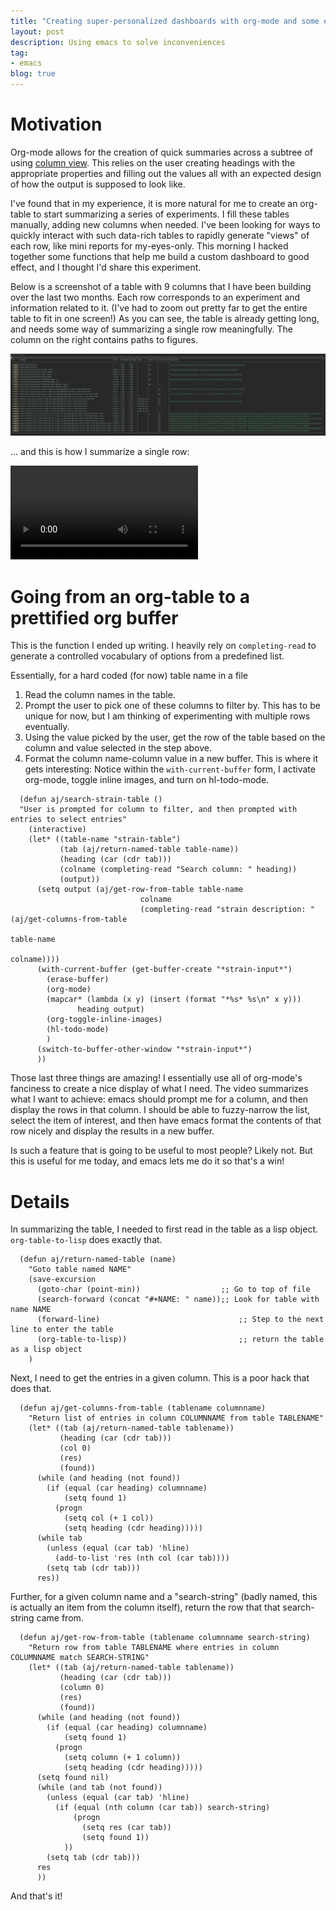 ```yaml
---
title: "Creating super-personalized dashboards with org-mode and some elisp"
layout: post
description: Using emacs to solve inconveniences
tag:
- emacs
blog: true
---
```

# Motivation
Org-mode allows for the creation of quick summaries across a subtree of using [column view](https://orgmode.org/manual/Column-View.html). This relies on the user creating headings with the appropriate properties and filling out the values all with an expected design of how the output is supposed to look like. 

I've found that in my experience, it is more natural for me to create an org-table to start summarizing a series of experiments. I fill these tables manually, adding new columns when needed. I've been looking for ways to quickly interact with such data-rich tables to rapidly generate "views" of each row, like mini reports for my-eyes-only. This morning I hacked together some functions that help me build a custom dashboard to good effect, and I thought I'd share this experiment.

Below is a screenshot of a table with 9 columns that I have been building over the last two months. Each row corresponds to an experiment and information related to it. (I've had to zoom out pretty far to get the entire table to fit in one screen!) As you can see, the table is already getting long, and needs some way of summarizing a single row meaningfully. The column on the right contains paths to figures.

![img](/assets/images/2020-12-31-org-table.png)

... and this is how I summarize a single row:


<video controls >
<source src="/assets/videos/2020-12-31-custom-org-table-demo.mp4" type="video/mp4">
</video>

# Going from an org-table to a prettified org buffer

This is the function I ended up writing. I heavily rely on `completing-read` to generate a controlled vocabulary of options from a predefined list. 

Essentially, for a hard coded (for now) table name in a file
1. Read the column names in the table. 
2. Prompt the user to pick one of these columns to filter by. This has to be unique for now, but I am thinking of experimenting with multiple rows eventually.
3. Using the value picked by the user, get the row of the table based on the column and value selected in the step above.
4. Format the column name-column value in a new buffer. This is where it gets interesting: Notice within the `with-current-buffer` form, I activate org-mode, toggle inline images, and turn on hl-todo-mode.

``` emacs-lisp
  (defun aj/search-strain-table ()
  "User is prompted for column to filter, and then prompted with entries to select entries"
    (interactive)
    (let* ((table-name "strain-table")
           (tab (aj/return-named-table table-name))
           (heading (car (cdr tab)))
           (colname (completing-read "Search column: " heading))
           (output))
      (setq output (aj/get-row-from-table table-name
                             colname
                             (completing-read "strain description: " (aj/get-columns-from-table
                                                                      table-name
                                                                      colname))))
      (with-current-buffer (get-buffer-create "*strain-input*")
        (erase-buffer)
        (org-mode)
        (mapcar* (lambda (x y) (insert (format "*%s* %s\n" x y)))
               heading output)
        (org-toggle-inline-images)
        (hl-todo-mode)
        )
      (switch-to-buffer-other-window "*strain-input*")
      ))
```

Those last three things are amazing! I essentially use all of org-mode's fanciness to create a nice display of what I need. The video summarizes what I want to achieve: emacs should prompt me for a column, and then display the rows in that column. I should be able to fuzzy-narrow the list, select the item of interest, and then have emacs format the contents of that row nicely and display the results in a new buffer.

Is such a feature that is going to be useful to most people? Likely not. But this is useful for me today, and emacs lets me do it so that's a win!

# Details 
      
In summarizing the table, I needed to first read in the table as a lisp object. `org-table-to-lisp` does exactly that.

``` emacs-lisp
  (defun aj/return-named-table (name)
    "Goto table named NAME"
    (save-excursion 
      (goto-char (point-min))                  ;; Go to top of file
      (search-forward (concat "#+NAME: " name));; Look for table with name NAME
      (forward-line)                               ;; Step to the next line to enter the table
      (org-table-to-lisp))                         ;; return the table as a lisp object
    )
```

Next, I need to get the entries in a given column. This is a poor hack that does that.


``` emacs-lisp
  (defun aj/get-columns-from-table (tablename columnname)
    "Return list of entries in column COLUMNNAME from table TABLENAME"
    (let* ((tab (aj/return-named-table tablename))
           (heading (car (cdr tab)))
           (col 0)
           (res)
           (found))
      (while (and heading (not found))
        (if (equal (car heading) columnname)
            (setq found 1)
          (progn
            (setq col (+ 1 col))
            (setq heading (cdr heading)))))
      (while tab
        (unless (equal (car tab) 'hline)
          (add-to-list 'res (nth col (car tab))))
        (setq tab (cdr tab)))
      res))
```

Further, for a given column name and a "search-string" (badly named, this is actually an item from the column itself), return the row that that search-string came from.

``` emacs-lisp
  (defun aj/get-row-from-table (tablename columnname search-string)
    "Return row from table TABLENAME where entries in column COLUMNNAME match SEARCH-STRING"
    (let* ((tab (aj/return-named-table tablename))
           (heading (car (cdr tab)))
           (column 0)
           (res)
           (found))
      (while (and heading (not found))
        (if (equal (car heading) columnname)
            (setq found 1)
          (progn
            (setq column (+ 1 column))
            (setq heading (cdr heading)))))    
      (setq found nil)
      (while (and tab (not found))
        (unless (equal (car tab) 'hline)
          (if (equal (nth column (car tab)) search-string)
              (progn
                (setq res (car tab))
                (setq found 1))
            ))
        (setq tab (cdr tab)))
      res
      ))
```

And that's it! 

